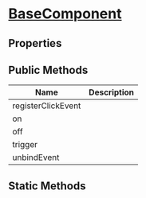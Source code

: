 # [BaseComponent](../Components.md)

## Properties

## Public Methods

| Name | Description |
|------|-------------|
| registerClickEvent |  |
| on |  |
| off |  |
| trigger |  |
| unbindEvent |  |

## Static Methods

